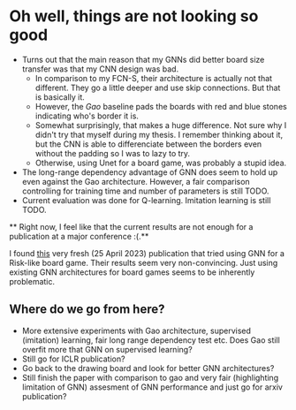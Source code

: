 # Oh well, things are not looking so good
* Turns out that the main reason that my GNNs did better board size transfer was that my CNN design was bad.
    + In comparison to my FCN-S, their architecture is actually not that different. They go a little deeper and use skip connections. But that is basically it.
    + However, the *Gao* baseline pads the boards with red and blue stones indicating who's border it is.
    + Somewhat surprisingly, that makes a huge difference. Not sure why I didn't try that myself during my thesis. I remember thinking about it, but the CNN is able to differenciate between the borders even without the padding so I was to lazy to try.
    + Otherwise, using Unet for a board game, was probably a stupid idea.
* The long-range dependency advantage of GNN does seem to hold up even against the Gao architecture. However, a fair comparison controlling for training time and number of parameters is still TODO.
* Current evaluation was done for Q-learning. Imitation learning is still TODO.

** Right now, I feel like that the current results are not enough for a publication at a major conference :(.**

I found [this](https://ieeexplore.ieee.org/abstract/document/10108022) very fresh (25 April 2023) publication that tried using GNN for a Risk-like board game. Their results seem very non-convincing. Just using existing GNN architectures for board games seems to be inherently problematic.

## Where do we go from here?
* More extensive experiments with Gao architecture, supervised (imitation) learning, fair long range dependency test etc. Does Gao still overfit more that GNN on supervised learning?
* Still go for ICLR publication?
* Go back to the drawing board and look for better GNN architectures?
* Still finish the paper with comparison to gao and very fair (highlighting limitation of GNN) assesment of GNN performance and just go for arxiv publication?

